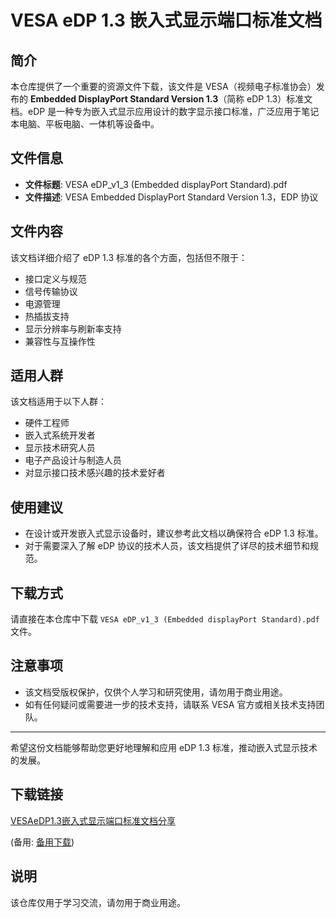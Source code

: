 # VESA eDP 1.3 嵌入式显示端口标准文档

## 简介

本仓库提供了一个重要的资源文件下载，该文件是 VESA（视频电子标准协会）发布的 **Embedded DisplayPort Standard Version 1.3**（简称 eDP 1.3）标准文档。eDP 是一种专为嵌入式显示应用设计的数字显示接口标准，广泛应用于笔记本电脑、平板电脑、一体机等设备中。

## 文件信息

- **文件标题**: VESA eDP_v1_3 (Embedded displayPort Standard).pdf
- **文件描述**: VESA Embedded DisplayPort Standard Version 1.3，EDP 协议

## 文件内容

该文档详细介绍了 eDP 1.3 标准的各个方面，包括但不限于：

- 接口定义与规范
- 信号传输协议
- 电源管理
- 热插拔支持
- 显示分辨率与刷新率支持
- 兼容性与互操作性

## 适用人群

该文档适用于以下人群：

- 硬件工程师
- 嵌入式系统开发者
- 显示技术研究人员
- 电子产品设计与制造人员
- 对显示接口技术感兴趣的技术爱好者

## 使用建议

- 在设计或开发嵌入式显示设备时，建议参考此文档以确保符合 eDP 1.3 标准。
- 对于需要深入了解 eDP 协议的技术人员，该文档提供了详尽的技术细节和规范。

## 下载方式

请直接在本仓库中下载 `VESA eDP_v1_3 (Embedded displayPort Standard).pdf` 文件。

## 注意事项

- 该文档受版权保护，仅供个人学习和研究使用，请勿用于商业用途。
- 如有任何疑问或需要进一步的技术支持，请联系 VESA 官方或相关技术支持团队。

---

希望这份文档能够帮助您更好地理解和应用 eDP 1.3 标准，推动嵌入式显示技术的发展。

## 下载链接
[VESAeDP1.3嵌入式显示端口标准文档分享](https://pan.quark.cn/s/78c431d89f50) 

(备用: [备用下载](https://pan.baidu.com/s/1gPfGtYMdDhKpASStIneMDQ?pwd=1234))

## 说明

该仓库仅用于学习交流，请勿用于商业用途。
